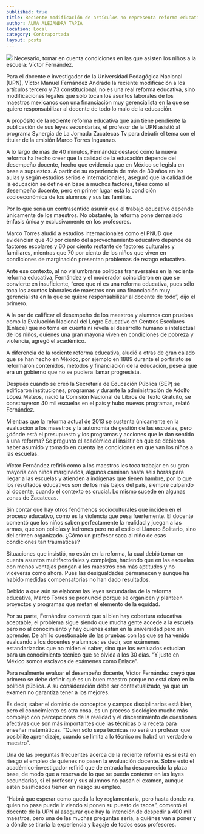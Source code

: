 ```yaml
---
published: true
title: Reciente modificación de artículos no representa reforma educativa
author: ALMA ALEJANDRA TAPIA
location: Local
category: Contraportada
layout: posts
---
```


![](http://i.imgur.com/UJlg1gcm.jpg)
Necesario, tomar en cuenta condiciones en las que asisten los niños a la escuela: Víctor Fernández.

Para el docente e investigador de la Universidad Pedagógica Nacional (UPN), Víctor Manuel Fernández Andrade la reciente modificación a los artículos tercero y 73 constitucional, no es una real reforma educativa, sino modificaciones legales que sólo tocan los asuntos laborales de los maestros mexicanos con una financiación muy gerencialista en la que se quiere responsabilizar al docente de todo lo malo de la educación.

A propósito de la reciente reforma educativa que aún tiene pendiente la publicación de sus leyes secundarias, el profesor de la UPN asistió al programa Synergia de La Jornada Zacatecas Tv para debatir el tema con el titular de la emisión Marco Torres Inguanzo. 

A lo largo de más de 40 minutos, Fernández destacó cómo la nueva reforma ha hecho creer que la calidad de la educación depende del desempeño docente, hecho que evidencia que en México se legisla en base a supuestos. 
A partir de su experiencia de más de 30 años en las aulas y según estudios serios e internacionales, aseguró que la calidad de la educación se define en base a muchos factores, tales como el desempeño docente, pero en primer lugar está la condición socioeconómica de los alumnos y sus las familias.

Por lo que sería un contrasentido asumir que el trabajo educativo depende únicamente de los  maestros. No obstante, la reforma pone demasiado énfasis única y exclusivamente en los profesores.

Marco Torres aludió a estudios internacionales como el PNUD que evidencian que 40 por ciento del aprovechamiento educativo depende de factores escolares y 60 por ciento restante de factores culturales y familiares, mientras que 70 por ciento de los niños que viven en condiciones de marginación presentan problemas de rezago educativo.

Ante ese contexto, al no vislumbrarse políticas transversales en la reciente reforma educativa, Fernández y el moderador coincidieron en que se convierte en insuficiente, “creo que ni es una reforma educativa, pues sólo toca los asuntos laborales de maestros con una financiación muy gerencialista en la que se quiere responsabilizar al docente de todo”, dijo el primero.

A la par de calificar el desempeño de los maestros y alumnos con pruebas como la Evaluación Nacional del Logro Educativo en Centros Escolares (Enlace) que no toma en cuenta ni revela el desarrollo humano e intelectual de los niños, quienes una gran mayoría viven en condiciones de pobreza y violencia, agregó el académico.

A diferencia de la reciente reforma educativa, aludió a otras de gran calado que se han hecho en México, por ejemplo en 1889 durante el porfiriato se reformaron contenidos, métodos y financiación de la educación, pese a que era un gobierno que no se pudiera llamar progresista.

Después cuando se creó la Secretaría de Educación Pública (SEP) se edificaron instituciones, programas y durante la administración de Adolfo López Mateos, nació la Comisión Nacional de Libros de Texto Gratuito, se construyeron 40 mil escuelas en el país y hubo nuevos programas, relató Fernández.

Mientras que la reforma actual de 2013 se sustenta únicamente en la evaluación a los maestros y la  autonomía de gestión de las escuelas, pero ¿dónde está el presupuesto y los programas y acciones que le dan sentido a una reforma? Se preguntó el académico al insistir en que se debieron haber asumido y tomado en cuenta las condiciones en que van los niños a las escuelas.

Víctor Fernández refirió como a los maestros les toca trabajar en su gran mayoría con niños marginados, algunos caminan hasta seis horas para llegar a las escuelas y atienden a indígenas que tienen hambre, por lo que los resultados educativos son de los más bajos del país, siempre culpando al docente, cuando el contexto es crucial. Lo mismo sucede en algunas zonas de Zacatecas.

Sin contar que hay otros fenómenos socioculturales que inciden en el proceso educativo, como es la violencia que pesa fuertemente. El docente comentó que los niños saben perfectamente la realidad y juegan a las armas, que son policías y ladrones pero no al estilo el Llanero Solitario, sino del crimen organizado. ¿Cómo un profesor saca al niño de esas condiciones tan traumáticas?

Situaciones que insistió, no están en la reforma, la cual debió tomar en cuenta asuntos multifactoriales y complejos, haciendo que en las escuelas con menos ventajas pongan a los maestros con más aptitudes y no viceversa como ahora. Pues las desigualdades permanecen y aunque ha habido medidas compensatorias no han dado resultados.

Debido a que aún se elaboran las leyes secundarias de la reforma educativa, Marco Torres se pronunció porque se organicen y planteen proyectos y programas que metan el elemento de la equidad.

Por su parte, Fernández comentó que si bien hay cobertura educativa aceptable, el problema sigue siendo que mucha gente accede a la escuela pero no al conocimiento y hay quienes están en la universidad pero sin aprender.
De ahí lo cuestionable de las pruebas con las que se ha venido evaluando a los docentes y alumnos; es decir, son exámenes estandarizados que no miden el saber, sino que los evaluados estudian para un conocimiento técnico que se olvida a los 30 días. “Y justo en México somos esclavos de exámenes como Enlace”.

Para realmente evaluar el desempeño docente, Víctor Fernández creyó que primero se debe definir qué es un buen maestro porque no está claro en la política pública. A su consideración debe ser contextualizado, ya que un examen no garantiza tener a los mejores.

Es decir, saber el dominio de conceptos y campos disciplinarios está bien, pero el conocimiento es otra cosa, es un proceso sicológico mucho más complejo con percepciones de la realidad y el discernimiento de cuestiones afectivas que son más importantes que las técnicas o la receta para enseñar matemáticas.
“Quien sólo sepa técnicas no será un profesor que posibilite aprendizaje, cuando se limita a lo técnico no habrá un verdadero maestro”.

Una de las preguntas frecuentes acerca de la reciente reforma es si está en riesgo el empleo de quienes no pasen la evaluación docente. Sobre esto el académico-investigador refirió que de entrada ha desaparecido la plaza base, de modo que a reserva de lo que se pueda contener en las leyes secundarias, si el profesor y sus alumnos no pasan el examen, aunque estén basificados tienen en riesgo su empleo. 

“Habrá que esperar como queda la ley reglamentaria, pero hasta donde va, quien no pase puede ir viendo si ponen su puesto de tacos”, comentó el docente de la UPN al asegurar que hay la intención de despedir a 400 mil maestros, pero una de las muchas preguntas sería, a quiénes van a poner y a dónde se tiraría la experiencia y bagaje de todos esos profesores.
